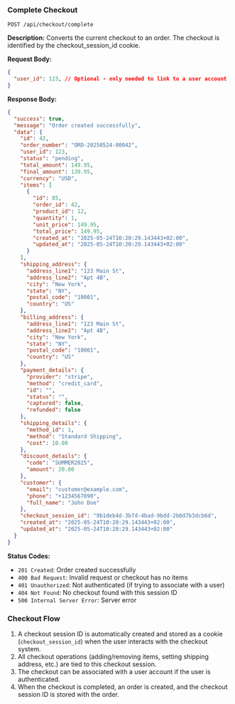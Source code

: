 ### Complete Checkout

```plaintext
POST /api/checkout/complete
```

**Description:**
Converts the current checkout to an order. The checkout is identified by the checkout_session_id cookie.

**Request Body:**

```json
{
  "user_id": 123, // Optional - only needed to link to a user account
}
```

**Response Body:**

```json
{
  "success": true,
  "message": "Order created successfully",
  "data": {
    "id": 42,
    "order_number": "ORD-20250524-00042",
    "user_id": 123,
    "status": "pending",
    "total_amount": 149.95,
    "final_amount": 139.95,
    "currency": "USD",
    "items": [
      {
        "id": 85,
        "order_id": 42,
        "product_id": 12,
        "quantity": 1,
        "unit_price": 149.95,
        "total_price": 149.95,
        "created_at": "2025-05-24T10:20:29.143443+02:00",
        "updated_at": "2025-05-24T10:20:29.143443+02:00"
      }
    ],
    "shipping_address": {
      "address_line1": "123 Main St",
      "address_line2": "Apt 4B",
      "city": "New York",
      "state": "NY",
      "postal_code": "10001",
      "country": "US"
    },
    "billing_address": {
      "address_line1": "123 Main St",
      "address_line2": "Apt 4B",
      "city": "New York",
      "state": "NY", 
      "postal_code": "10001",
      "country": "US"
    },
    "payment_details": {
      "provider": "stripe",
      "method": "credit_card",
      "id": "",
      "status": "",
      "captured": false,
      "refunded": false
    },
    "shipping_details": {
      "method_id": 1,
      "method": "Standard Shipping",
      "cost": 10.00
    },
    "discount_details": {
      "code": "SUMMER2025",
      "amount": 20.00
    },
    "customer": {
      "email": "customer@example.com",
      "phone": "+1234567890",
      "full_name": "John Doe"
    },
    "checkout_session_id": "9b1deb4d-3b7d-4bad-9bdd-2b0d7b3dcb6d",
    "created_at": "2025-05-24T10:20:29.143443+02:00",
    "updated_at": "2025-05-24T10:20:29.143443+02:00"
  }
}
```

**Status Codes:**

- `201 Created`: Order created successfully
- `400 Bad Request`: Invalid request or checkout has no items
- `401 Unauthorized`: Not authenticated (if trying to associate with a user)
- `404 Not Found`: No checkout found with this session ID
- `500 Internal Server Error`: Server error

### Checkout Flow

1. A checkout session ID is automatically created and stored as a cookie (`checkout_session_id`) when the user interacts with the checkout system.
2. All checkout operations (adding/removing items, setting shipping address, etc.) are tied to this checkout session.
3. The checkout can be associated with a user account if the user is authenticated.
4. When the checkout is completed, an order is created, and the checkout session ID is stored with the order.
